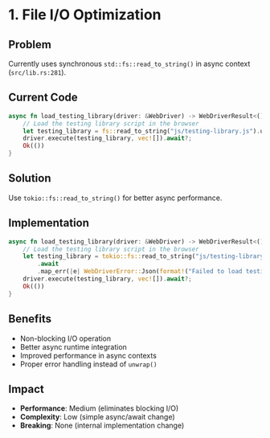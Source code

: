 # 1. File I/O Optimization

## Problem
Currently uses synchronous `std::fs::read_to_string()` in async context (`src/lib.rs:281`).

## Current Code
```rust
async fn load_testing_library(driver: &WebDriver) -> WebDriverResult<()> {
    // Load the testing library script in the browser
    let testing_library = fs::read_to_string("js/testing-library.js").unwrap();
    driver.execute(testing_library, vec![]).await?;
    Ok(())
}
```

## Solution
Use `tokio::fs::read_to_string()` for better async performance.

## Implementation
```rust
async fn load_testing_library(driver: &WebDriver) -> WebDriverResult<()> {
    // Load the testing library script in the browser
    let testing_library = tokio::fs::read_to_string("js/testing-library.js")
        .await
        .map_err(|e| WebDriverError::Json(format!("Failed to load testing library: {}", e)))?;
    driver.execute(testing_library, vec![]).await?;
    Ok(())
}
```

## Benefits
- Non-blocking I/O operation
- Better async runtime integration
- Improved performance in async contexts
- Proper error handling instead of `unwrap()`

## Impact
- **Performance**: Medium (eliminates blocking I/O)
- **Complexity**: Low (simple async/await change)
- **Breaking**: None (internal implementation change)